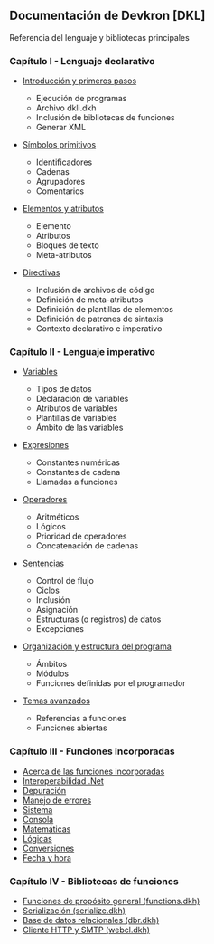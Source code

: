 ## Documentación de Devkron [DKL]
Referencia del lenguaje y bibliotecas principales

### Capítulo I - Lenguaje declarativo

* [Introducción y primeros pasos](Referencia-del-lenguaje-Devkron/Introduccion/Primeros-pasos.md)
  * Ejecución de programas
  * Archivo dkli.dkh
  * Inclusión de bibliotecas de funciones
  * Generar XML	

* [Símbolos primitivos](Referencia-del-lenguaje-Devkron/Introduccion/Simbolos-primitivos.md)
  * Identificadores
  * Cadenas
  * Agrupadores
  * Comentarios

* [Elementos y atributos](Referencia-del-lenguaje-Devkron/Introduccion/Elementos-y-atributos.md)
  * Elemento
  * Atributos
  * Bloques de texto
  * Meta-atributos

* [Directivas](Referencia-del-lenguaje-Devkron/Introduccion/Directivas.md)
  * Inclusión de archivos de código
  * Definición de meta-atributos
  * Definición de plantillas de elementos
  * Definición de patrones de sintaxis
  * Contexto declarativo e imperativo
    
### Capítulo II - Lenguaje imperativo

* [Variables](Referencia-del-lenguaje-Devkron/Lenguaje-imperativo/Variables.md)
	* Tipos de datos
	* Declaración de variables
	* Atributos de variables
	* Plantillas de variables
	* Ámbito de las variables

* [Expresiones](Referencia-del-lenguaje-Devkron/Lenguaje-imperativo/Expresiones.md)
	* Constantes numéricas
	* Constantes de cadena
	* Llamadas a funciones

* [Operadores](Referencia-del-lenguaje-Devkron/Lenguaje-imperativo/Operadores.md)
	* Aritméticos
	* Lógicos
	* Prioridad de operadores
	* Concatenación de cadenas

* [Sentencias](Referencia-del-lenguaje-Devkron/Lenguaje-imperativo/Sentencias.md)
	* Control de flujo
	* Ciclos
	* Inclusión
	* Asignación
	* Estructuras (o registros) de datos
	* Excepciones

* [Organización y estructura del programa](Referencia-del-lenguaje-Devkron/Lenguaje-imperativo/Organizacion_y_estructura_del_programa.md)
	* Ámbitos
	* Módulos
	* Funciones definidas por el programador

* [Temas avanzados](Referencia-del-lenguaje-Devkron/Lenguaje-imperativo/Temas_avanzados.md)
	* Referencias a funciones
	* Funciones abiertas

### Capítulo III - Funciones incorporadas

* [Acerca de las funciones incorporadas](Referencia-del-lenguaje-Devkron/Funciones-incorporadas/acerca-de-las-funciones-incorporadas.md)
* [Interoperabilidad .Net](Referencia-del-lenguaje-Devkron/Funciones-incorporadas/Interoperabilidad-dotNet.md)
* [Depuración](Referencia-del-lenguaje-Devkron/Funciones-incorporadas/depuracion.md)
* [Manejo de errores](Referencia-del-lenguaje-Devkron/Funciones-incorporadas/Manejo-de-errores.md)
* [Sistema](Referencia-del-lenguaje-Devkron/Funciones-incorporadas/Sistema.md)
* [Consola](Referencia-del-lenguaje-Devkron/Funciones-incorporadas/Consola.md)
* [Matemáticas](Referencia-del-lenguaje-Devkron/Funciones-incorporadas/Matematicas.md)
* [Lógicas](Referencia-del-lenguaje-Devkron/Funciones-incorporadas/Logicas.md)
* [Conversiones](Referencia-del-lenguaje-Devkron/Funciones-incorporadas/Conversiones.md)
* [Fecha y hora](Referencia-del-lenguaje-Devkron/Funciones-incorporadas/Fecha-y-hora.md)

### Capítulo IV - Bibliotecas de funciones

* [Funciones de propósito general (functions.dkh)](Bibliotecas-de-funciones/functions/functions.md)
* [Serialización (serialize.dkh)](Bibliotecas-de-funciones/serialize/serialize.md)
* [Base de datos relacionales (dbr.dkh)](Bibliotecas-de-funciones/dbr/dbr.md)
* [Cliente HTTP y SMTP (webcl.dkh)](Bibliotecas-de-funciones/webcl/webcl.md)

